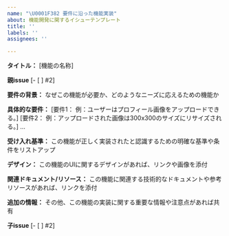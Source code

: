 ```yaml
---
name: "\U0001F382 要件に沿った機能実装"
about: 機能開発に関するイシューテンプレート
title: ''
labels: ''
assignees: ''

---
```


**タイトル：** [機能の名称]

**親issue**
[- [ ] #2]

**要件の背景：**
なぜこの機能が必要か、どのようなニーズに応えるための機能か


**具体的な要件：**
[要件1： 例：ユーザーはプロフィール画像をアップロードできる。]
[要件2： 例：アップロードされた画像は300x300のサイズにリサイズされる。]
...


**受け入れ基準：**
この機能が正しく実装されたと認識するための明確な基準や条件をリストアップ


**デザイン：**
この機能のUIに関するデザインがあれば、リンクや画像を添付


**関連ドキュメント/リソース：**
この機能に関連する技術的なドキュメントや参考リソースがあれば、リンクを添付


**追加の情報：**
その他、この機能の実装に関する重要な情報や注意点があれば共有

**子issue**
[- [ ] #2]
